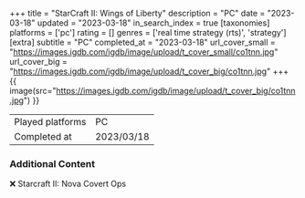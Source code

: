 +++
title = "StarCraft II: Wings of Liberty"
description = "PC"
date = "2023-03-18"
updated = "2023-03-18"
in_search_index = true
[taxonomies]
platforms = ['pc']
rating = []
genres = ['real time strategy (rts)', 'strategy']
[extra]
subtitle = "PC"
completed_at = "2023-03-18"
url_cover_small = "https://images.igdb.com/igdb/image/upload/t_cover_small/co1tnn.jpg"
url_cover_big = "https://images.igdb.com/igdb/image/upload/t_cover_big/co1tnn.jpg"
+++
{{ image(src="https://images.igdb.com/igdb/image/upload/t_cover_big/co1tnn.jpg") }}

|              |            |
| ------------ | ---------- |
| Played platforms    | PC |
| Completed at | 2023/03/18 |



### Additional Content


❌ Starcraft II: Nova Covert Ops
